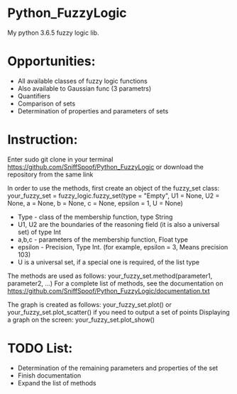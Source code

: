 # Python_FuzzyLogic
My python 3.6.5 fuzzy logic lib.

# Opportunities:
- All available classes of fuzzy logic functions
- Also available to Gaussian func (3 parametrs)
- Quantifiers
- Comparison of sets
- Determination of properties and parameters of sets

# Instruction:
Enter sudo git clone in your terminal https://github.com/SniffSpoof/Python_FuzzyLogic or download the repository from the same link

In order to use the methods, first create an object of the fuzzy_set class:
your_fuzzy_set = fuzzy_logic.fuzzy_set(type = "Empty", U1 = None, U2 = None, a = None, b = None, c = None, epsilon = 1, U = None)
- Type - class of the membership function, type String
- U1, U2 are the boundaries of the reasoning field (it is also a universal set) of type Int
- a,b,c - parameters of the membership function, Float type
- epsilon - Precision, Type Int. (for example, epsilon = 3, Means precision 103)
- U is a universal set, if a special one is required, of the list type

The methods are used as follows:
your_fuzzy_set.method(parameter1, parameter2, ...)
For a complete list of methods, see the documentation on https://github.com/SniffSpoof/Python_FuzzyLogic/documentation.txt

The graph is created as follows:
your_fuzzy_set.plot() or your_fuzzy_set.plot_scatter() if you need to output a set of points
Displaying a graph on the screen:
your_fuzzy_set.plot_show()

# TODO List:
- Determination of the remaining parameters and properties of the set
- Finish documentation
- Expand the list of methods
